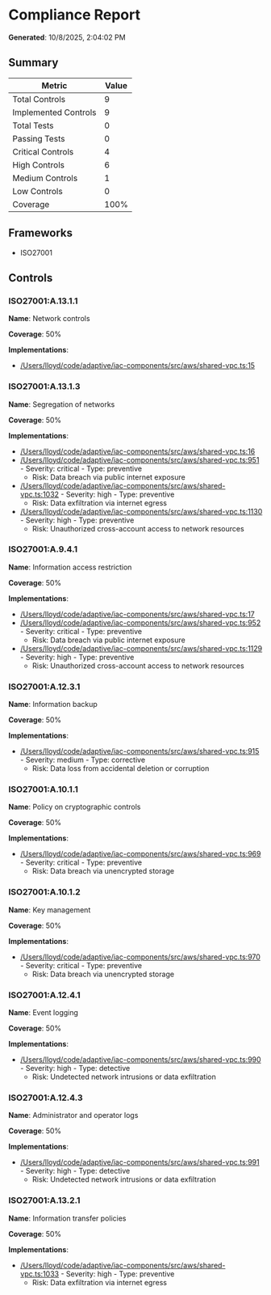 # Compliance Report

**Generated**: 10/8/2025, 2:04:02 PM

## Summary

| Metric | Value |
|--------|-------|
| Total Controls | 9 |
| Implemented Controls | 9 |
| Total Tests | 0 |
| Passing Tests | 0 |
| Critical Controls | 4 |
| High Controls | 6 |
| Medium Controls | 1 |
| Low Controls | 0 |
| Coverage | 100% |

## Frameworks

- ISO27001

## Controls

### ISO27001:A.13.1.1

**Name**: Network controls

**Coverage**: 50%

**Implementations**:
- [/Users/lloyd/code/adaptive/iac-components/src/aws/shared-vpc.ts:15](/Users/lloyd/code/adaptive/iac-components/src/aws/shared-vpc.ts#L15)

### ISO27001:A.13.1.3

**Name**: Segregation of networks

**Coverage**: 50%

**Implementations**:
- [/Users/lloyd/code/adaptive/iac-components/src/aws/shared-vpc.ts:16](/Users/lloyd/code/adaptive/iac-components/src/aws/shared-vpc.ts#L16)
- [/Users/lloyd/code/adaptive/iac-components/src/aws/shared-vpc.ts:951](/Users/lloyd/code/adaptive/iac-components/src/aws/shared-vpc.ts#L951) - Severity: critical - Type: preventive
  - Risk: Data breach via public internet exposure
- [/Users/lloyd/code/adaptive/iac-components/src/aws/shared-vpc.ts:1032](/Users/lloyd/code/adaptive/iac-components/src/aws/shared-vpc.ts#L1032) - Severity: high - Type: preventive
  - Risk: Data exfiltration via internet egress
- [/Users/lloyd/code/adaptive/iac-components/src/aws/shared-vpc.ts:1130](/Users/lloyd/code/adaptive/iac-components/src/aws/shared-vpc.ts#L1130) - Severity: high - Type: preventive
  - Risk: Unauthorized cross-account access to network resources

### ISO27001:A.9.4.1

**Name**: Information access restriction

**Coverage**: 50%

**Implementations**:
- [/Users/lloyd/code/adaptive/iac-components/src/aws/shared-vpc.ts:17](/Users/lloyd/code/adaptive/iac-components/src/aws/shared-vpc.ts#L17)
- [/Users/lloyd/code/adaptive/iac-components/src/aws/shared-vpc.ts:952](/Users/lloyd/code/adaptive/iac-components/src/aws/shared-vpc.ts#L952) - Severity: critical - Type: preventive
  - Risk: Data breach via public internet exposure
- [/Users/lloyd/code/adaptive/iac-components/src/aws/shared-vpc.ts:1129](/Users/lloyd/code/adaptive/iac-components/src/aws/shared-vpc.ts#L1129) - Severity: high - Type: preventive
  - Risk: Unauthorized cross-account access to network resources

### ISO27001:A.12.3.1

**Name**: Information backup

**Coverage**: 50%

**Implementations**:
- [/Users/lloyd/code/adaptive/iac-components/src/aws/shared-vpc.ts:915](/Users/lloyd/code/adaptive/iac-components/src/aws/shared-vpc.ts#L915) - Severity: medium - Type: corrective
  - Risk: Data loss from accidental deletion or corruption

### ISO27001:A.10.1.1

**Name**: Policy on cryptographic controls

**Coverage**: 50%

**Implementations**:
- [/Users/lloyd/code/adaptive/iac-components/src/aws/shared-vpc.ts:969](/Users/lloyd/code/adaptive/iac-components/src/aws/shared-vpc.ts#L969) - Severity: critical - Type: preventive
  - Risk: Data breach via unencrypted storage

### ISO27001:A.10.1.2

**Name**: Key management

**Coverage**: 50%

**Implementations**:
- [/Users/lloyd/code/adaptive/iac-components/src/aws/shared-vpc.ts:970](/Users/lloyd/code/adaptive/iac-components/src/aws/shared-vpc.ts#L970) - Severity: critical - Type: preventive
  - Risk: Data breach via unencrypted storage

### ISO27001:A.12.4.1

**Name**: Event logging

**Coverage**: 50%

**Implementations**:
- [/Users/lloyd/code/adaptive/iac-components/src/aws/shared-vpc.ts:990](/Users/lloyd/code/adaptive/iac-components/src/aws/shared-vpc.ts#L990) - Severity: high - Type: detective
  - Risk: Undetected network intrusions or data exfiltration

### ISO27001:A.12.4.3

**Name**: Administrator and operator logs

**Coverage**: 50%

**Implementations**:
- [/Users/lloyd/code/adaptive/iac-components/src/aws/shared-vpc.ts:991](/Users/lloyd/code/adaptive/iac-components/src/aws/shared-vpc.ts#L991) - Severity: high - Type: detective
  - Risk: Undetected network intrusions or data exfiltration

### ISO27001:A.13.2.1

**Name**: Information transfer policies

**Coverage**: 50%

**Implementations**:
- [/Users/lloyd/code/adaptive/iac-components/src/aws/shared-vpc.ts:1033](/Users/lloyd/code/adaptive/iac-components/src/aws/shared-vpc.ts#L1033) - Severity: high - Type: preventive
  - Risk: Data exfiltration via internet egress


